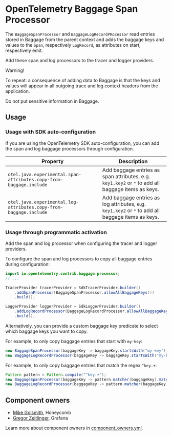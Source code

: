 # OpenTelemetry Baggage Span Processor

The `BaggageSpanProcessor` and `BaggageLogRecordPRocessor` read entries stored in Baggage from the
parent context and adds the baggage keys and values to the `Span`, respectively `LogRecord`, as
attributes on start, respectively emit.

Add these span and log processors to the tracer and logger providers.

Warning!

To repeat: a consequence of adding data to Baggage is that the keys and values
will appear in all outgoing trace and log context headers from the application.

Do not put sensitive information in Baggage.

## Usage

### Usage with SDK auto-configuration

If you are using the OpenTelemetry SDK auto-configuration, you can add the span and log baggage
processors through configuration.

| Property                                                           | Description                                                                                       |
|--------------------------------------------------------------------|---------------------------------------------------------------------------------------------------|
| `otel.java.experimental.span-attributes.copy-from-baggage.include` | Add baggage entries as span attributes, e.g. `key1,key2` or `*` to add all baggage items as keys. |
| `otel.java.experimental.log-attributes.copy-from-baggage.include`  | Add baggage entries as log attributes, e.g. `key1,key2` or `*` to add all baggage items as keys.  |

### Usage through programmatic activation

Add the span and log processor when configuring the tracer and logger providers.

To configure the span and log processors to copy all baggage entries during configuration:

```java
import io.opentelemetry.contrib.baggage.processor;
// ...

TracerProvider tracerProvider = SdkTracerProvider.builder()
    .addSpanProcessor(BaggageSpanProcessor.allowAllBaggageKeys())
    .build();

LoggerProvider loggerProvider = SdkLoggerProvider.builder()
    .addLogRecordProcessor(BaggageLogRecordProcessor.allowAllBaggageKeys())
    .build();
```

Alternatively, you can provide a custom baggage key predicate to select which baggage keys you want to copy.

For example, to only copy baggage entries that start with `my-key`:

```java
new BaggageSpanProcessor(baggageKey -> baggageKey.startsWith("my-key"));
new BaggageLogRecordProcessor(baggageKey -> baggageKey.startsWith("my-key"));
```

For example, to only copy baggage entries that match the regex `^key.+`:

```java
Pattern pattern = Pattern.compile("^key.+");
new BaggageSpanProcessor(baggageKey -> pattern.matcher(baggageKey).matches());
new BaggageLogRecordProcessor(baggageKey -> pattern.matcher(baggageKey).matches());
```

## Component owners

- [Mike Golsmith](https://github.com/MikeGoldsmith), Honeycomb
- [Gregor Zeitlinger](https://github.com/zeitlinger), Grafana

Learn more about component owners in [component_owners.yml](../.github/component_owners.yml).
